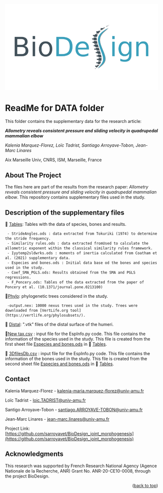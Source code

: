 <!-- PROJECT LOGO -->
![alt text](BioDesignLogo.png)

# ReadMe for DATA folder

This folder contains the supplementary data for the research article: 

***Allometry reveals consistent pressure and sliding velocity in quadrupedal mammalian elbow***

*Kalenia Marquez-Florez, Loïc Tadrist, Santiago Arroyave-Tobon, Jean-Marc Linares*

Aix Marseille Univ, CNRS, ISM, Marseille, France

<!-- ABOUT THE PROJECT -->
## About The Project
The files here are part of the results from the research paper: *Allometry reveals consistent pressure and sliding velocity in quadrupedal mammalian elbow*. This repository contains supplementary files used in the study.

## Description of the supplementary files

:open_file_folder: [Tables](Tables): Tables with the data of species, bones and results.
     
     - StrideAngles.ods : data extracted from Tokuriki (1974) to determine the stride frequency.
     - Similarity rules.ods : data extracted fromUsed to calculate the allometric exponent within the classical similarity rules framework.
     - Iyytemp2sldwrks.ods : moments of inertia calculated from Coatham et al. (2021) supplementary data.
     - Especies and bones.ods : Initial data base od the bones and species used in the study.
     - Coef_SMA_PGLS.ods: Results obtained from the SMA and PGLS regressions.
     - F_Poncery.ods: Tables of the data extracted from the paper of Poncery et al. (10.1371/journal.pone.0213100)


:open_file_folder:[Phylo](Phylo): phylogenetic trees considered in the study.
     
     -output.nex: 10000 nexus trees used in the study. Trees were downloaded from [VertLife.org tool](https://vertlife.org/phylosubsets/). 

:open_file_folder: [Distal](Distal): ".vtk" files of the distal surface of the humeri.

:memo:[New tax.csv](New_tax.csv) : input file for the EspInfo.py code. This file contains the information of the species used in the study. This file is created from the first sheet file [Especies and bones.ods](Tables/ok_Especies_and_bones.ods)  in :open_file_folder: [Tables](Tables).

:memo: [3DfilesDb.csv](3DfilesDb.csv) : input file for the EspInfo.py code. This file contains the information of the bones used in the study. This file is created from the second sheet file [Especies and bones.ods](Tables/ok_Especies_and_bones.ods) in :open_file_folder: [Tables](Tables).

## Contact

Kalenia Marquez-Florez - kalenia-maria.marquez-florez@univ-amu.fr

Loïc Tadrist - loic.TADRIST@univ-amu.fr

Santigo Arroyave-Tobon - santiago.ARROYAVE-TOBON@univ-amu.fr

Jean-Marc Linares - jean-marc.linares@univ-amu.fr

Project Link: [https://github.com/sarroyavet/BioDesign_joint_morphogenesis](https://github.com/sarroyavet/BioDesign_joint_morphogenesis)

<!-- ACKNOWLEDGMENTS -->
## Acknowledgments

This research was supported by French Research National Agency (Agence Nationale de la Recherche, ANR) Grant No. ANR-20-CE10-0008, through the project BioDesign.

<p align="right">(<a href="#readme-top">back to top</a>)</p>